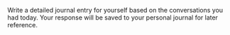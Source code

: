 Write a detailed journal entry for yourself based on the conversations you had today. Your response will be saved to your personal journal for later reference. 